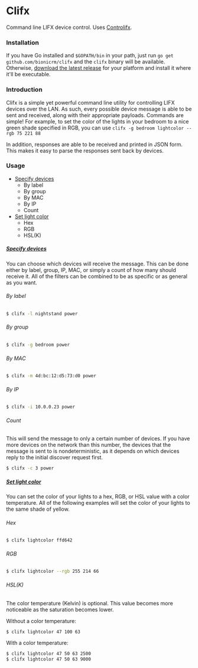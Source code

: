 # Clifx
Command line LIFX device control. Uses [Controlifx](https://github.com/bionicrm/controlifx).

### Installation
If you have Go installed and `$GOPATH/bin` in your path, just run
`go get github.com/bionicrm/clifx` and the `clifx` binary will be available.
Otherwise, [download the latest release](https://github.com/bionicrm/clifx/releases) for your platform and install it where
it'll be executable.

### Introduction
Clifx is a simple yet powerful command line utility for controlling LIFX devices over the LAN. As such, every possible device message is able to be sent and received, along with their appropriate payloads. Commands are simple! For example, to set the color of the lights in your bedroom to a nice green shade specified in RGB, you can use `clifx -g bedroom lightcolor --rgb 75 221 88`

In addition, responses are able to be received and printed in JSON form. This makes it easy to parse the responses sent back by devices.

### Usage
- [Specify devices](#specify-devices)
  - By label
  - By group
  - By MAC
  - By IP
  - Count
- [Set light color](#set-light-color)
  - Hex
  - RGB
  - HSL(K)

##### [Specify devices](#specify-devices)
You can choose which devices will receive the message. This can be done either by label, group, IP, MAC, or simply a count of how many should receive it. All of the filters can be combined to be as specific or as general as you want.

###### By label
```bash
$ clifx -l nightstand power
```

###### By group
```bash
$ clifx -g bedroom power
```

###### By MAC
```bash
$ clifx -m 4d:bc:12:d5:73:d0 power
```

###### By IP
```bash
$ clifx -i 10.0.0.23 power
```

###### Count
This will send the message to only a certain number of devices. If you have more devices on the network than this number, the devices that the message is sent to is nondeterministic, as it depends on which devices reply to the initial discover request first.

```bash
$ clifx -c 3 power
```

##### [Set light color](#set-light-color)
You can set the color of your lights to a hex, RGB, or HSL value with a color temperature. All of the following examples will set the color of your lights to the same shade of yellow.

###### Hex
```bash
$ clifx lightcolor ffd642
```

###### RGB
```bash
$ clifx lightcolor --rgb 255 214 66
```

###### HSL(K)
The color temperature (Kelvin) is optional. This value becomes more noticeable as the saturation becomes lower.

Without a color temperature:
```bash
$ clifx lightcolor 47 100 63
```

With a color temperature:

```bash
$ clifx lightcolor 47 50 63 2500
$ clifx lightcolor 47 50 63 9000
```

